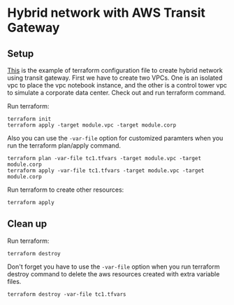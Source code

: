 # Hybrid network with AWS Transit Gateway

## Setup
[This](https://github.com/Young-ook/terraform-aws-vpc/blob/main/examples/tgw/main.tf) is the example of terraform configuration file to create hybrid network using transit gateway. First we have to create two VPCs. One is an isolated vpc to place the vpc notebook instance, and the other is a control tower vpc to simulate a corporate data center. Check out and run terraform command.

Run terraform:
```
terraform init
terraform apply -target module.vpc -target module.corp
```
Also you can use the `-var-file` option for customized paramters when you run the terraform plan/apply command.
```
terraform plan -var-file tc1.tfvars -target module.vpc -target module.corp
terraform apply -var-file tc1.tfvars -target module.vpc -target module.corp
```

Run terraform to create other resources:
```
terraform apply
```

## Clean up
Run terraform:
```
terraform destroy
```
Don't forget you have to use the `-var-file` option when you run terraform destroy command to delete the aws resources created with extra variable files.
```
terraform destroy -var-file tc1.tfvars
```
